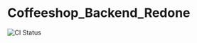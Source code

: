 # Coffeeshop_Backend_Redone

![CI Status](https://github.com/yuval1121/Coffeeshop_Backend_Redone/actions/workflows/github-actions.yml/badge.svg)
